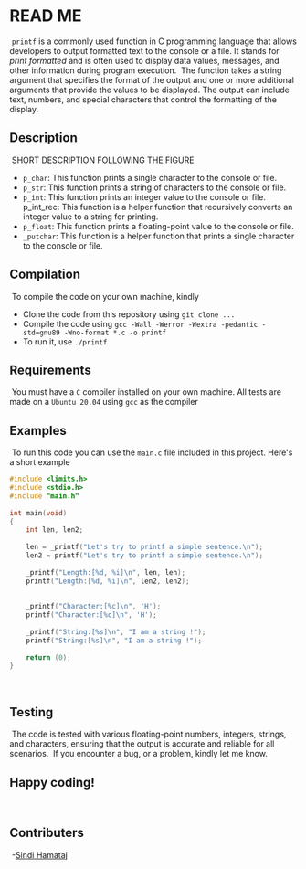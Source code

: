 # READ ME
​
`printf` is a commonly used function in C programming language that allows developers to output formatted text to the console or a file. It stands for *print formatted* and is often used to display data values, messages, and other information during program execution. 
​
The function takes a string argument that specifies the format of the output and one or more additional arguments that provide the values to be displayed. The output can include text, numbers, and special characters that control the formatting of the display.
​
## Description
​
SHORT DESCRIPTION FOLLOWING THE FIGURE
​
​
- `p_char`: This function prints a single character to the console or file.
- `p_str`: This function prints a string of characters to the console or file.
- `p_int`: This function prints an integer value to the console or file.
p_int_rec: This function is a helper function that recursively converts an integer value to a string for printing.
- `p_float`: This function prints a floating-point value to the console or file.
- `_putchar`: This function is a helper function that prints a single character to the console or file.
​
## Compilation
​
To compile the code on your own machine, kindly
​
* Clone the code from this repository using `git clone ...`
* Compile the code using `gcc -Wall -Werror -Wextra -pedantic -std=gnu89 -Wno-format *.c -o printf`
* To run it, use `./printf`
​
## Requirements
​
You must have a `C` compiler installed on your own machine. All tests are made on a `Ubuntu 20.04` using `gcc` as the compiler
​
## Examples
​
To run this code you can use the `main.c` file included in this project. Here's a short example 
​
```C
#include <limits.h>
#include <stdio.h>
#include "main.h"
​
int main(void)
{
    int len, len2;
 
    len = _printf("Let's try to printf a simple sentence.\n");
    len2 = printf("Let's try to printf a simple sentence.\n");
 
    _printf("Length:[%d, %i]\n", len, len);
    printf("Length:[%d, %i]\n", len2, len2);
    
​
    _printf("Character:[%c]\n", 'H');
    printf("Character:[%c]\n", 'H');
​
    _printf("String:[%s]\n", "I am a string !");
    printf("String:[%s]\n", "I am a string !");
    
    return (0);
}
```
​
## Testing
​
The code is tested with various floating-point numbers, integers, strings, and characters, ensuring that the output is accurate and reliable for all scenarios.
​
If you encounter a bug, or a problem, kindly let me know. 
​
## Happy coding! 
​
## Contributers
​
-[Sindi Hamataj](https://github.com/sindi702/holbertonschool-printf)


